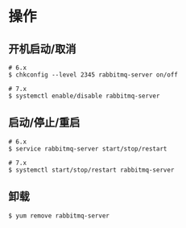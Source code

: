# 操作

## 开机启动/取消

```
# 6.x
$ chkconfig --level 2345 rabbitmq-server on/off

# 7.x
$ systemctl enable/disable rabbitmq-server
```

## 启动/停止/重启

```
# 6.x
$ service rabbitmq-server start/stop/restart

# 7.x
$ systemctl start/stop/restart rabbitmq-server
```

## 卸载


```
$ yum remove rabbitmq-server

```
